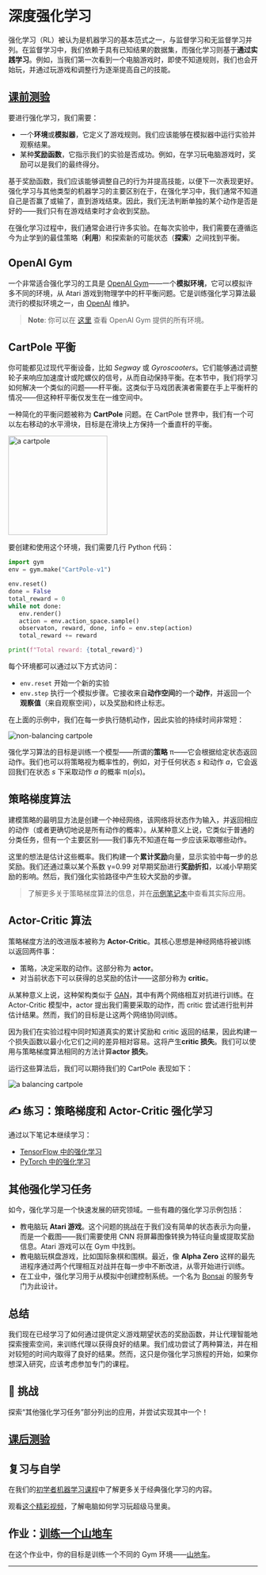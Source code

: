 <!--
CO_OP_TRANSLATOR_METADATA:
{
  "original_hash": "04395657fc01648f8f70484d0e55ab67",
  "translation_date": "2025-09-23T12:37:29+00:00",
  "source_file": "lessons/6-Other/22-DeepRL/README.md",
  "language_code": "zh"
}
-->
# 深度强化学习

强化学习（RL）被认为是机器学习的基本范式之一，与监督学习和无监督学习并列。在监督学习中，我们依赖于具有已知结果的数据集，而强化学习则基于**通过实践学习**。例如，当我们第一次看到一个电脑游戏时，即使不知道规则，我们也会开始玩，并通过玩游戏和调整行为逐渐提高自己的技能。

## [课前测验](https://ff-quizzes.netlify.app/en/ai/quiz/43)

要进行强化学习，我们需要：

* 一个**环境**或**模拟器**，它定义了游戏规则。我们应该能够在模拟器中运行实验并观察结果。
* 某种**奖励函数**，它指示我们的实验是否成功。例如，在学习玩电脑游戏时，奖励可以是我们的最终得分。

基于奖励函数，我们应该能够调整自己的行为并提高技能，以便下一次表现更好。强化学习与其他类型的机器学习的主要区别在于，在强化学习中，我们通常不知道自己是否赢了或输了，直到游戏结束。因此，我们无法判断单独的某个动作是否是好的——我们只有在游戏结束时才会收到奖励。

在强化学习过程中，我们通常会进行许多实验。在每次实验中，我们需要在遵循迄今为止学到的最佳策略（**利用**）和探索新的可能状态（**探索**）之间找到平衡。

## OpenAI Gym

一个非常适合强化学习的工具是 [OpenAI Gym](https://gym.openai.com/)——一个**模拟环境**，它可以模拟许多不同的环境，从 Atari 游戏到物理学中的杆平衡问题。它是训练强化学习算法最流行的模拟环境之一，由 [OpenAI](https://openai.com/) 维护。

> **Note**: 你可以在 [这里](https://gym.openai.com/envs/#classic_control) 查看 OpenAI Gym 提供的所有环境。

## CartPole 平衡

你可能都见过现代平衡设备，比如 *Segway* 或 *Gyroscooters*。它们能够通过调整轮子来响应加速度计或陀螺仪的信号，从而自动保持平衡。在本节中，我们将学习如何解决一个类似的问题——杆平衡。这类似于马戏团表演者需要在手上平衡杆的情况——但这种杆平衡仅发生在一维空间中。

一种简化的平衡问题被称为 **CartPole** 问题。在 CartPole 世界中，我们有一个可以左右移动的水平滑块，目标是在滑块上方保持一个垂直杆的平衡。

<img alt="a cartpole" src="images/cartpole.png" width="200"/>

要创建和使用这个环境，我们需要几行 Python 代码：

```python
import gym
env = gym.make("CartPole-v1")

env.reset()
done = False
total_reward = 0
while not done:
   env.render()
   action = env.action_space.sample()
   observaton, reward, done, info = env.step(action)
   total_reward += reward

print(f"Total reward: {total_reward}")
```

每个环境都可以通过以下方式访问：
* `env.reset` 开始一个新的实验
* `env.step` 执行一个模拟步骤。它接收来自**动作空间**的一个**动作**，并返回一个**观察值**（来自观察空间），以及奖励和终止标志。

在上面的示例中，我们在每一步执行随机动作，因此实验的持续时间非常短：

![non-balancing cartpole](../../../../../lessons/6-Other/22-DeepRL/images/cartpole-nobalance.gif)

强化学习算法的目标是训练一个模型——所谓的**策略** &pi;——它会根据给定状态返回动作。我们也可以将策略视为概率性的，例如，对于任何状态 *s* 和动作 *a*，它会返回我们在状态 *s* 下采取动作 *a* 的概率 &pi;(*a*|*s*)。

## 策略梯度算法

建模策略的最明显方法是创建一个神经网络，该网络将状态作为输入，并返回相应的动作（或者更确切地说是所有动作的概率）。从某种意义上说，它类似于普通的分类任务，但有一个主要区别——我们事先不知道在每一步应该采取哪些动作。

这里的想法是估计这些概率。我们构建一个**累计奖励**向量，显示实验中每一步的总奖励。我们还通过乘以某个系数 &gamma;=0.99 对早期奖励进行**奖励折扣**，以减小早期奖励的影响。然后，我们强化实验路径中产生较大奖励的步骤。

> 了解更多关于策略梯度算法的信息，并在[示例笔记本](CartPole-RL-TF.ipynb)中查看其实际应用。

## Actor-Critic 算法

策略梯度方法的改进版本被称为 **Actor-Critic**。其核心思想是神经网络将被训练以返回两件事：

* 策略，决定采取的动作。这部分称为 **actor**。
* 对当前状态下可以获得的总奖励的估计——这部分称为 **critic**。

从某种意义上说，这种架构类似于 [GAN](../../4-ComputerVision/10-GANs/README.md)，其中有两个网络相互对抗进行训练。在 Actor-Critic 模型中，actor 提出我们需要采取的动作，而 critic 尝试进行批判并估计结果。然而，我们的目标是让这两个网络协同训练。

因为我们在实验过程中同时知道真实的累计奖励和 critic 返回的结果，因此构建一个损失函数以最小化它们之间的差异相对容易。这将产生**critic 损失**。我们可以使用与策略梯度算法相同的方法计算**actor 损失**。

运行这些算法后，我们可以期待我们的 CartPole 表现如下：

![a balancing cartpole](../../../../../lessons/6-Other/22-DeepRL/images/cartpole-balance.gif)

## ✍️ 练习：策略梯度和 Actor-Critic 强化学习

通过以下笔记本继续学习：

* [TensorFlow 中的强化学习](CartPole-RL-TF.ipynb)
* [PyTorch 中的强化学习](CartPole-RL-PyTorch.ipynb)

## 其他强化学习任务

如今，强化学习是一个快速发展的研究领域。一些有趣的强化学习示例包括：

* 教电脑玩 **Atari 游戏**。这个问题的挑战在于我们没有简单的状态表示为向量，而是一个截图——我们需要使用 CNN 将屏幕图像转换为特征向量或提取奖励信息。Atari 游戏可以在 Gym 中找到。
* 教电脑玩棋盘游戏，比如国际象棋和围棋。最近，像 **Alpha Zero** 这样的最先进程序通过两个代理相互对战并在每一步中不断改进，从零开始进行训练。
* 在工业中，强化学习用于从模拟中创建控制系统。一个名为 [Bonsai](https://azure.microsoft.com/services/project-bonsai/?WT.mc_id=academic-77998-cacaste) 的服务专门为此设计。

## 总结

我们现在已经学习了如何通过提供定义游戏期望状态的奖励函数，并让代理智能地探索搜索空间，来训练代理以获得良好的结果。我们成功尝试了两种算法，并在相对较短的时间内取得了良好的结果。然而，这只是你强化学习旅程的开始，如果你想深入研究，应该考虑参加专门的课程。

## 🚀 挑战

探索“其他强化学习任务”部分列出的应用，并尝试实现其中一个！

## [课后测验](https://ff-quizzes.netlify.app/en/ai/quiz/44)

## 复习与自学

在我们的[初学者机器学习课程](https://github.com/microsoft/ML-For-Beginners/blob/main/8-Reinforcement/README.md)中了解更多关于经典强化学习的内容。

观看[这个精彩视频](https://www.youtube.com/watch?v=qv6UVOQ0F44)，了解电脑如何学习玩超级马里奥。

## 作业：[训练一个山地车](lab/README.md)

在这个作业中，你的目标是训练一个不同的 Gym 环境——[山地车](https://www.gymlibrary.ml/environments/classic_control/mountain_car/)。

---

